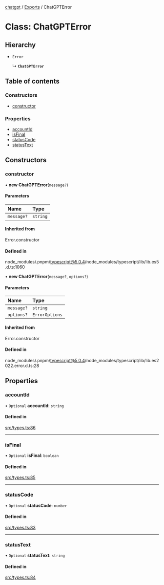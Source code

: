 [chatgpt](../readme.md) / [Exports](../modules.md) / ChatGPTError

# Class: ChatGPTError

## Hierarchy

- `Error`

  ↳ **`ChatGPTError`**

## Table of contents

### Constructors

- [constructor](ChatGPTError.md#constructor)

### Properties

- [accountId](ChatGPTError.md#accountid)
- [isFinal](ChatGPTError.md#isfinal)
- [statusCode](ChatGPTError.md#statuscode)
- [statusText](ChatGPTError.md#statustext)

## Constructors

### constructor

• **new ChatGPTError**(`message?`)

#### Parameters

| Name | Type |
| :------ | :------ |
| `message?` | `string` |

#### Inherited from

Error.constructor

#### Defined in

node_modules/.pnpm/typescript@5.0.4/node_modules/typescript/lib/lib.es5.d.ts:1060

• **new ChatGPTError**(`message?`, `options?`)

#### Parameters

| Name | Type |
| :------ | :------ |
| `message?` | `string` |
| `options?` | `ErrorOptions` |

#### Inherited from

Error.constructor

#### Defined in

node_modules/.pnpm/typescript@5.0.4/node_modules/typescript/lib/lib.es2022.error.d.ts:28

## Properties

### accountId

• `Optional` **accountId**: `string`

#### Defined in

[src/types.ts:86](https://github.com/transitive-bullshit/chatgpt-api/blob/fb06beb/src/types.ts#L86)

___

### isFinal

• `Optional` **isFinal**: `boolean`

#### Defined in

[src/types.ts:85](https://github.com/transitive-bullshit/chatgpt-api/blob/fb06beb/src/types.ts#L85)

___

### statusCode

• `Optional` **statusCode**: `number`

#### Defined in

[src/types.ts:83](https://github.com/transitive-bullshit/chatgpt-api/blob/fb06beb/src/types.ts#L83)

___

### statusText

• `Optional` **statusText**: `string`

#### Defined in

[src/types.ts:84](https://github.com/transitive-bullshit/chatgpt-api/blob/fb06beb/src/types.ts#L84)
